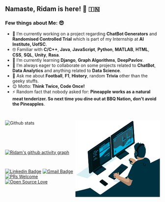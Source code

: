 ## Namaste, Ridam is here! 🙏 🇮🇳

### Few things about Me: 😎

- 🔭 I’m currently working on a project regarding **ChatBot Generators** and **Randomised Controlled Trial** which is part of my Internship at **AI Institute, UofSC**.
- 🤓 Familiar with **C/C++**, **Java**, **JavaScript**, **Python**, **MATLAB**, **HTML**, **CSS**, **SQL**, **Unity**, **Rasa**.
- 🌱 I’m currently learning **Django**, **Graph Algorithms**, **DeepPavlov**.
- 👯 I’m always eager to collaborate on some projects related to **ChatBot**, **Data Analytics** and anything related to **Data Science**.
- 💬 Ask me about **Football**, **F1**, **History**, random **Trivia** other than the geeky stuffs.
- 😌 Motto: **Think Twice, Code Once!**
- ⚡ Random fact that nobody asked for: **Pineapple works as a natural meat tenderizer. So next time you dine out at BBQ Nation, don't avoid the Pineapples**.

<br>

<a href=""><img src="https://github.com/iAbhishekBasu/iAbhishekBasu/blob/main/Pics/gif.gif" align="right" width="275" height="250" /></a>

![Github stats](https://github-readme-stats.vercel.app/api?username=rhazra-003&theme=onedark&show_icons=true&count_private=true)<br>

<br>
<br>
<br>

[![Ridam's github activity graph](https://activity-graph.herokuapp.com/graph?username=rhazra-003&theme=react-dark)](https://github.com/ashutosh00710/github-readme-activity-graph)

<br>

[![Linkedin Badge](https://img.shields.io/badge/-algoridam003-blue?style=flat-square&logo=Linkedin&logoColor=white&link=https://www.linkedin.com/in/algoridam003/)](https://www.linkedin.com/in/algoridam003/)
[![Gmail Badge](https://img.shields.io/badge/-rhazra0602@gmail.com-c14438?style=flat-square&logo=Gmail&logoColor=white&link=mailto:rhazra0602@gmail.com)](mailto:rhazra0602@gmail.com)
[![PRs Welcome](https://img.shields.io/badge/PRs-welcome-brightgreen.svg?style=flat&logo=github)](https://github.com/rhazra-003) [![Open Source Love](https://badges.frapsoft.com/os/v2/open-source.svg?v=103)](https://github.com/rhazra-003)

